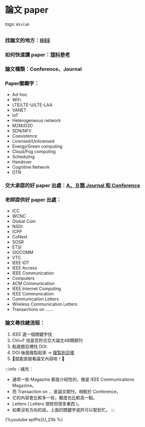 # 論文 paper
###### tags: `Winlab`
### 找論文的地方：[IEEE](https://ieeexplore.ieee.org/Xplore/home.jsp) 
### 如何快速讀 paper：[理科參考](https://www.ptt.cc/bbs/Gossiping/M.1554038688.A.606.html?fbclid=IwAR0ioY6_N0n9tWHjjGscj7XMSCthb1ACmHbKM3SvFKCUnFFQaBdAZFkNT5o)

### 論文種類：Conference、Journal

### **Paper關鍵字**：
  * Ad-hoc
  * WiFi
  * LTE/LTE-U/LTE-LAA
  * VANET 
  * IoT
  * Heterogeneous network
  * M2M/D2D
  * SDN/NFV 
  * Coexistence 
  * Licensed/Unlicensed 
  * Energy/Green computing 
  * Cloud/Fog computing 
  * Scheduling 
  * Handover 
  * Cognitive Network 
  * DTN 


### 交大承認的好 paper 出處：[A、Ｂ類 Journal 和 Conference](https://www.cs.nctu.edu.tw/education/phd)
### 老師提供好 paper 出處：
* ICC 
* WCNC
* Global Com 
* NSDI
* ICPP
* CoNext
* SOSR
* ETSI
* SIGCOMM
* VTC
* IEEE IOT
* IEEE Access 
* IEEE Communication
* Computers
* ACM Communication
* IEEE Internet Computing
* IEEE Communication
* Communication Letters
* Wireless Communication Letters
* Transactions on ......

### 論文尋找總流程：
1. IEEE 選一個關鍵字找
2. Ctrl+F 找是否符合交大論文AB類期刊
3. 點進題目裡找 DOI:
4. DOI:後面複製起來 → [複製到這裡](http://sci-hub.tw/)
5. :tada:就能直接看論文內容啦！:tada:

:::info
:bulb:補充：<br>
* 通常一些 Magazine 都是介紹性的，像是 IEEE Communications Magazine。
* 而 Transaction on ... 是論文期刊，相較於 Conference，
* 它的內容會比較多一些，難度也比較高一點。
* Letters ( Letters 很短但很多東西 )。
* 如果沒有方向的話，上面的關鍵字或許可以幫到忙。
:::



{%youtube epfPe2U_2Xk %}
